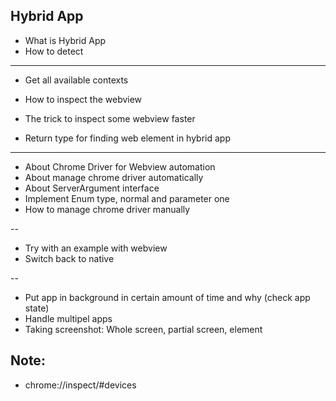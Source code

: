 ## Hybrid App
* What is Hybrid App
* How to detect

---
* Get all available contexts
* How to inspect the webview
* The trick to inspect some webview faster

* Return type for finding web element in hybrid app

---
* About Chrome Driver for Webview automation
* About manage chrome driver automatically
* About ServerArgument interface
* Implement Enum type, normal and parameter one
* How to manage chrome driver manually

--
* Try with an example with webview
* Switch back to native

--
* Put app in background in certain amount of time and why (check app state)
* Handle multipel apps
* Taking screenshot: Whole screen, partial screen, element



## Note:
* chrome://inspect/#devices